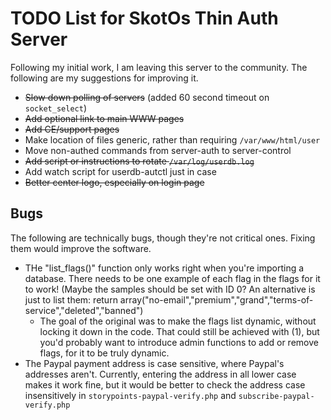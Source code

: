 # TODO List for SkotOs Thin Auth Server

Following my initial work, I am leaving this server to the community. The following are my suggestions for improving it.

* <strike>Slow down polling of servers</strike> (added 60 second timeout on `socket_select`)
* <strike>Add optional link to main WWW pages</strike>
* <strike>Add CE/support pages</strike>
* Make location of files generic, rather than requiring `/var/www/html/user`
* Move non-authed commands from server-auth to server-control
* <strike>Add script or instructions to rotate `/var/log/userdb.log`</strike>
* Add watch script for userdb-autctl just in case
* <strike>Better center logo, especially on login page</strike>

## Bugs

The following are technically bugs, though they're not critical ones. Fixing them would improve the software.

* THe "list_flags()" function only works right when you're importing a database. There needs to be one example of each flag in the flags for it to work! (Maybe the samples should be set with ID 0? An alternative is just to list them:   return array("no-email","premium","grand","terms-of-service","deleted","banned")
   * The goal of the original was to make the flags list dynamic, without locking it down in the code. That could still be achieved with (1), but you'd probably want to introduce admin functions to add or remove flags, for it to be truly dynamic.
* The Paypal payment address is case sensitive, where Paypal's addresses aren't. Currently, entering the address in all lower case makes it work fine, but it would be better to check the address case insensitively in `storypoints-paypal-verify.php` and `subscribe-paypal-verify.php`

